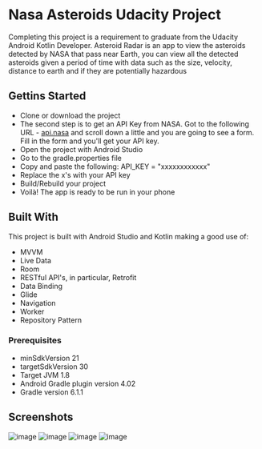 # Nasa Asteroids Udacity Project 
Completing this project is a requirement to graduate from the Udacity Android Kotlin Developer.
Asteroid Radar is an app to view the asteroids detected by NASA that pass near Earth, you can view all the detected asteroids given a period of time with data such as the size, velocity, distance to earth and if they are potentially hazardous

## Gettins Started
* Clone or download the project
* The second step is to get an API Key from NASA. Got to the following URL - [api.nasa](https://api.nasa.gov/) and scroll down a little and you are going to see a form. Fill in the form and you'll get your API key.
* Open the project with Android Studio
* Go to the gradle.properties file
* Copy and paste the following: API_KEY = "xxxxxxxxxxxx"
* Replace the x's with your API key
* Build/Rebuild your project
* Voilà! The app is ready to be run in your phone

## Built With
This project is built with Android Studio and Kotlin making a good use of:
* MVVM
* Live Data
* Room
* RESTful API's, in particular, Retrofit
* Data Binding
* Glide
* Navigation
* Worker
* Repository Pattern

### Prerequisites
* minSdkVersion 21
* targetSdkVersion 30
* Target JVM 1.8
* Android Gradle plugin version 4.02
* Gradle version 6.1.1

## Screenshots
![image](https://raw.githubusercontent.com/AllexandreSantos/NASA-Asteroids-Udacity-Project-2/main/screenshots/screen_1.png)
![image](https://raw.githubusercontent.com/AllexandreSantos/NASA-Asteroids-Udacity-Project-2/main/screenshots/screen_2.png)
![image](https://raw.githubusercontent.com/AllexandreSantos/NASA-Asteroids-Udacity-Project-2/main/screenshots/screen_3.png)
![image](https://raw.githubusercontent.com/AllexandreSantos/NASA-Asteroids-Udacity-Project-2/main/screenshots/screen_4.png)
